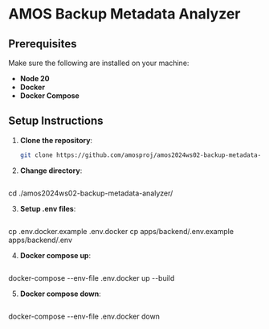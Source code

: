 # AMOS Backup Metadata Analyzer


## Prerequisites
Make sure the following are installed on your machine:
- **Node 20**
- **Docker**
- **Docker Compose**

## Setup Instructions

1. **Clone the repository**:
   ```bash
   git clone https://github.com/amosproj/amos2024ws02-backup-metadata-analyzer.git

2. **Change directory**:
   ```bash
cd ./amos2024ws02-backup-metadata-analyzer/

3. **Setup .env files**:
   ```bash
cp .env.docker.example .env.docker
cp apps/backend/.env.example apps/backend/.env

4. **Docker compose up**:
   ```bash
docker-compose --env-file .env.docker up --build

5. **Docker compose down**:
   ```bash
docker-compose --env-file .env.docker down